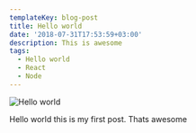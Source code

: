 ```yaml
---
templateKey: blog-post
title: Hello world
date: '2018-07-31T17:53:59+03:00'
description: This is awesome
tags:
  - Hello world
  - React
  - Node
---
```

![Hello world](/img/950.png)

Hello world this is my first post. Thats awesome
